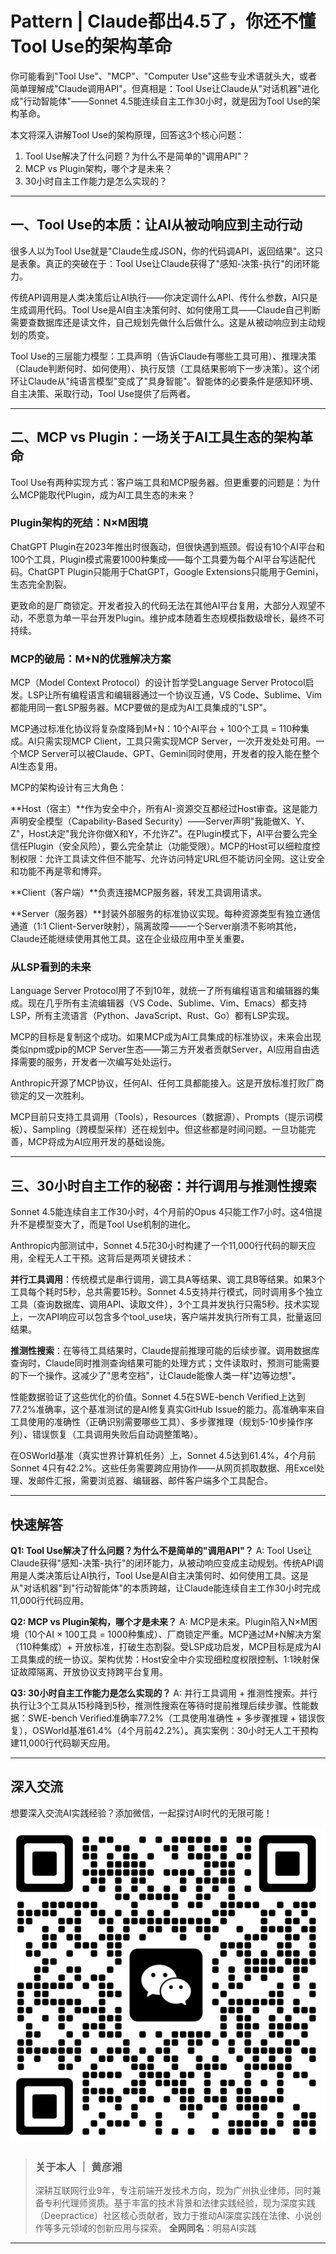 # Pattern | Claude都出4.5了，你还不懂Tool Use的架构革命

你可能看到"Tool Use"、"MCP"、"Computer Use"这些专业术语就头大，或者简单理解成"Claude调用API"。但真相是：Tool Use让Claude从"对话机器"进化成"行动智能体"——Sonnet 4.5能连续自主工作30小时，就是因为Tool Use的架构革命。

本文将深入讲解Tool Use的架构原理，回答这3个核心问题：

1. Tool Use解决了什么问题？为什么不是简单的"调用API"？
2. MCP vs Plugin架构，哪个才是未来？
3. 30小时自主工作能力是怎么实现的？

---

## 一、Tool Use的本质：让AI从被动响应到主动行动

很多人以为Tool Use就是"Claude生成JSON，你的代码调API，返回结果"。这只是表象。真正的突破在于：Tool Use让Claude获得了"感知-决策-执行"的闭环能力。

传统API调用是人类决策后让AI执行——你决定调什么API、传什么参数，AI只是生成调用代码。Tool Use是AI自主决策何时、如何使用工具——Claude自己判断需要查数据库还是读文件，自己规划先做什么后做什么。这是从被动响应到主动规划的质变。

Tool Use的三层能力模型：工具声明（告诉Claude有哪些工具可用）、推理决策（Claude判断何时、如何使用）、执行反馈（工具结果影响下一步决策）。这个闭环让Claude从"纯语言模型"变成了"具身智能"。智能体的必要条件是感知环境、自主决策、采取行动，Tool Use提供了后两者。

---

## 二、MCP vs Plugin：一场关于AI工具生态的架构革命

Tool Use有两种实现方式：客户端工具和MCP服务器。但更重要的问题是：为什么MCP能取代Plugin，成为AI工具生态的未来？

### Plugin架构的死结：N×M困境

ChatGPT Plugin在2023年推出时很轰动，但很快遇到瓶颈。假设有10个AI平台和100个工具，Plugin模式需要1000种集成——每个工具要为每个AI平台写适配代码。ChatGPT Plugin只能用于ChatGPT，Google Extensions只能用于Gemini，生态完全割裂。

更致命的是厂商锁定。开发者投入的代码无法在其他AI平台复用，大部分人观望不动，不愿意为单一平台开发Plugin。维护成本随着生态规模指数级增长，最终不可持续。

### MCP的破局：M+N的优雅解决方案

MCP（Model Context Protocol）的设计哲学受Language Server Protocol启发。LSP让所有编程语言和编辑器通过一个协议互通，VS Code、Sublime、Vim都能用同一套LSP服务器。MCP要做的是成为AI工具集成的"LSP"。

MCP通过标准化协议将复杂度降到M+N：10个AI平台 + 100个工具 = 110种集成。AI只需实现MCP Client，工具只需实现MCP Server，一次开发处处可用。一个MCP Server可以被Claude、GPT、Gemini同时使用，开发者的投入能在整个AI生态复用。

MCP的架构设计有三大角色：

**Host（宿主）**作为安全中介，所有AI-资源交互都经过Host审查。这是能力声明安全模型（Capability-Based Security）——Server声明"我能做X、Y、Z"，Host决定"我允许你做X和Y，不允许Z"。在Plugin模式下，AI平台要么完全信任Plugin（安全风险），要么完全禁止（功能受限）。MCP的Host可以细粒度控制权限：允许工具读文件但不能写、允许访问特定URL但不能访问全网。这让安全和功能不再是零和博弈。

**Client（客户端）**负责连接MCP服务器，转发工具调用请求。

**Server（服务器）**封装外部服务的标准协议实现。每种资源类型有独立通信通道（1:1 Client-Server映射），隔离故障——一个Server崩溃不影响其他，Claude还能继续使用其他工具。这在企业级应用中至关重要。

### 从LSP看到的未来

Language Server Protocol用了不到10年，就统一了所有编程语言和编辑器的集成。现在几乎所有主流编辑器（VS Code、Sublime、Vim、Emacs）都支持LSP，所有主流语言（Python、JavaScript、Rust、Go）都有LSP实现。

MCP的目标是复制这个成功。如果MCP成为AI工具集成的标准协议，未来会出现类似npm或pip的MCP Server生态——第三方开发者贡献Server，AI应用自由选择需要的服务，开发者一次编写处处运行。

Anthropic开源了MCP协议，任何AI、任何工具都能接入。这是开放标准打败厂商锁定的又一次胜利。

MCP目前只支持工具调用（Tools），Resources（数据源）、Prompts（提示词模板）、Sampling（跨模型采样）还在规划中。但这些都是时间问题。一旦功能完善，MCP将成为AI应用开发的基础设施。

---

## 三、30小时自主工作的秘密：并行调用与推测性搜索

Sonnet 4.5能连续自主工作30小时，4个月前的Opus 4只能工作7小时。这4倍提升不是模型变大了，而是Tool Use机制的进化。

Anthropic内部测试中，Sonnet 4.5花30小时构建了一个11,000行代码的聊天应用，全程无人工干预。这背后是两项关键技术：

**并行工具调用**：传统模式是串行调用，调工具A等结果、调工具B等结果。如果3个工具每个耗时5秒，总共需要15秒。Sonnet 4.5支持并行模式，同时调用多个独立工具（查询数据库、调用API、读取文件），3个工具并发执行只需5秒。技术实现上，一次API响应可以包含多个tool_use块，客户端并发执行所有工具，批量返回结果。

**推测性搜索**：在等待工具结果时，Claude提前推理可能的后续步骤。调用数据库查询时，Claude同时推测查询结果可能的处理方式；文件读取时，预测可能需要的下一个操作。这减少了"思考空档"，让Claude能像人类一样"边等边想"。

性能数据验证了这些优化的价值。Sonnet 4.5在SWE-bench Verified上达到77.2%准确率，这个基准测试的是AI修复真实GitHub Issue的能力。高准确率来自工具使用的准确性（正确识别需要哪些工具）、多步骤推理（规划5-10步操作序列）、错误恢复（工具调用失败后自动调整策略）。

在OSWorld基准（真实世界计算机任务）上，Sonnet 4.5达到61.4%，4个月前Sonnet 4只有42.2%。这些任务需要跨应用协作——从网页抓取数据、用Excel处理、发邮件汇报，需要浏览器、编辑器、邮件客户端多个工具配合。

---

## 快速解答

**Q1: Tool Use解决了什么问题？为什么不是简单的"调用API"？**
A: Tool Use让Claude获得"感知-决策-执行"的闭环能力，从被动响应变成主动规划。传统API调用是人类决策后让AI执行，Tool Use是AI自主决策何时、如何使用工具。这是从"对话机器"到"行动智能体"的本质跨越，让Claude能连续自主工作30小时完成11,000行代码应用。

**Q2: MCP vs Plugin架构，哪个才是未来？**
A: MCP是未来。Plugin陷入N×M困境（10个AI × 100工具 = 1000种集成）、厂商锁定严重。MCP通过M+N解决方案（110种集成）+ 开放标准，打破生态割裂。受LSP成功启发，MCP目标是成为AI工具集成的统一协议。架构优势：Host安全中介实现细粒度权限控制、1:1映射保证故障隔离、开放协议支持跨平台复用。

**Q3: 30小时自主工作能力是怎么实现的？**
A: 并行工具调用 + 推测性搜索。并行执行让3个工具从15秒降到5秒，推测性搜索在等待时提前推理后续步骤。性能数据：SWE-bench Verified准确率77.2%（工具使用准确性 + 多步骤推理 + 错误恢复），OSWorld基准61.4%（4个月前42.2%）。真实案例：30小时无人工干预构建11,000行代码聊天应用。

---

## 深入交流

想要深入交流AI实践经验？添加微信，一起探讨AI时代的无限可能！

![微信二维码](assets/二维码.jpg)

> ### 关于本人 ｜ 黄彦湘
> 深耕互联网行业9年，专注前端开发技术方向，现为广州执业律师，同时兼备专利代理师资质。基于丰富的技术背景和法律实践经验，现为深度实践（Deepractice）社区核心贡献者，致力于推动AI深度实践在法律、小说创作等多元领域的创新应用与探索。
> **全网同名**：明易AI实践

---
